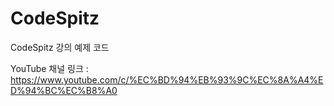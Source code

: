 # CodeSpitz

CodeSpitz 강의 예제 코드

YouTube 채널 링크 : https://www.youtube.com/c/%EC%BD%94%EB%93%9C%EC%8A%A4%ED%94%BC%EC%B8%A0
